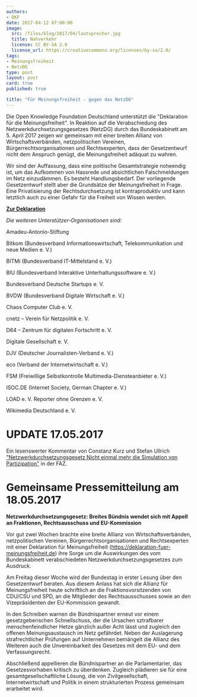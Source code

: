```yaml
---
authors:
- OKF
date: 2017-04-12 07:00:00
image:
  src: /files/blog/2017/04/lautsprecher.jpg
  title: Nahverkehr
  license: CC BY-SA 2.0
  license_url: https://creativecommons.org/licenses/by-sa/2.0/
tags:
- Meinungsfreiheit
- NetzDG
type: post
layout: post
card: true
published: true

title: "Für Meinungsfreiheit - gegen das NetzDG"
---
```


Die Open Knowledge Foundation Deutschland unterstützt die "Deklaration für die Meinungsfreiheit". In Reaktion auf die Verabschiedung des Netzwerkdurchsetzungsgesetzes (NetzDG) durch das Bundeskabinett am 5. April 2017 zeigen wir gemeinsam mit einer breiten Allianz von Wirtschaftsverbänden, netzpolitischen Vereinen, Bürgerrechtsorganisationen und Rechtsexperten, dass der Gesetzentwurf nicht dem Anspruch genügt, die Meinungsfreiheit adäquat zu wahren. 

Wir sind der Auffassung, dass eine politische Gesamtstrategie notwendig ist, um das Aufkommen von Hassrede und absichtlichen Falschmeldungen im Netz einzudämmen. Es besteht Handlungsbedarf. Der vorliegende Gesetzentwurf stellt aber die Grundsätze der Meinungsfreiheit in Frage. Eine Privatisierung der Rechtsdurchsetzung ist kontraproduktiv und kann letztlich auch zu einer Gefahr für die Freiheit von Wissen werden.

**[Zur Deklaration](http://deklaration-fuer-meinungsfreiheit.de/)**


*Die weiteren Unterstützer-Organisationen sind:*

Amadeu-Antonio-Stiftung

Bitkom (Bundesverband Informationswirtschaft, Telekommunikation und neue Medien e. V.)

BITMi (Bundesverband IT-Mittelstand e. V.)

BIU (Bundesverband Interaktive Unterhaltungssoftware e. V.)

Bundesverband Deutsche Startups e. V.

BVDW (Bundesverband Digitale Wirtschaft e. V.)

Chaos Computer Club e. V.

cnetz – Verein für Netzpolitik e. V.

D64 – Zentrum für digitalen Fortschritt e. V.

Digitale Gesellschaft e. V.

DJV (Deutscher Journalisten-Verband e. V.)

eco (Verband der Internetwirtschaft e. V.)

FSM (Freiwillige Selbstkontrolle Multimedia-Diensteanbieter e. V.)

ISOC.DE (Internet Society, German Chapter e. V.)

LOAD e. V.
<a id="Update"></a>
Reporter ohne Grenzen e. V.

Wikimedia Deutschland e. V.

# UPDATE 17.05.2017
<a id="Pressemitteilung"></a>

Ein lesenswerter Kommentar von Constanz Kurz und Stefan Ullrich
["Netzwerkdurchsetzungsgesetz 
Nicht einmal mehr die Simulation von Partizipation"](
http://www.faz.net/aktuell/feuilleton/aus-dem-maschinenraum/netzwerkdurchsetzungsgesetz-nicht-einmal-mehr-die-simulation-von-partizipation-15015559.html) in der FAZ.


# Gemeinsame Pressemitteilung am 18.05.2017

<b>Netzwerkdurchsetzungsgesetz: Breites Bündnis wendet sich mit Appell an
Fraktionen, Rechtsausschuss und EU-Kommission</b>

Vor gut zwei Wochen brachte eine breite Allianz von
Wirtschaftsverbänden, netzpolitischen Vereinen,
Bürgerrechtsorganisationen und Rechtsexperten mit einer Deklaration für
Meinungsfreiheit (https://deklaration-fuer-meinungsfreiheit.de) ihre
Sorge um die Auswirkungen des vom Bundeskabinett verabschiedeten
Netzwerkdurchsetzungsgesetzes zum Ausdruck.

Am Freitag dieser Woche wird der Bundestag in erster Lesung über den
Gesetzentwurf beraten. Aus diesem Anlass hat sich die Allianz für
Meinungsfreiheit heute schriftlich an die Fraktionsvorsitzenden von
CDU/CSU und SPD, an die Mitglieder des Rechtsausschusses sowie an den
Vizepräsidenten der EU-Kommission gewandt.

In den Schreiben warnen die Bündnispartner erneut vor einem
gesetzgeberischen Schnellschuss, der die Ursachen sztrafbarer
menschenfeindlicher Hetze gänzlich außer Acht lässt und zugleich den
offenen Meinungsaustausch im Netz gefährdet. Neben der Auslagerung
strafrechtlicher Prüfungen auf Unternehmen bemängelt die Allianz des
Weiteren auch die Unvereinbarkeit des Gesetzes mit dem EU- und dem
Verfassungsrecht.

Abschließend appellieren die Bündnispartner an die Parlamentarier, das
Gesetzesvorhaben kritisch zu überdenken. Zugleich plädieren sie für eine
gesamtgesellschaftliche Lösung, die von Zivilgesellschaft,
Internetwirtschaft und Politik in einem strukturierten Prozess gemeinsam
erarbeitet wird.
